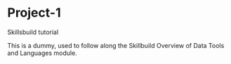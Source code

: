 # Project-1
Skillsbuild tutorial

This is a dummy, used to follow along the Skillbuild Overview of Data Tools and Languages module.
